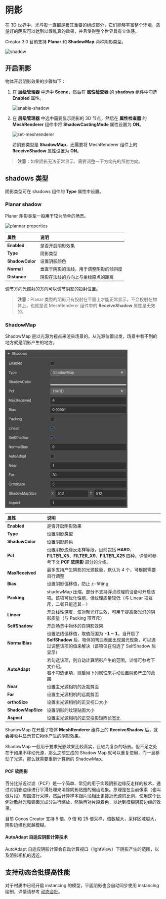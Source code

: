 # 阴影

在 3D 世界中，光与影一直都是极其重要的组成部分，它们能够丰富整个环境，质量好的阴影可以达到以假乱真的效果，并且使得整个世界具有立体感。

Creator 3.0 目前支持 **Planar** 和 **ShadowMap** 两种阴影类型。

![shadow](shadow/shadowExample.png)

## 开启阴影

物体开启阴影效果的步骤如下：

1. 在 **层级管理器** 中选中 **Scene**，然后在 **属性检查器** 的 **shadows** 组件中勾选 **Enabled** 属性。

    ![enable-shadow](shadow/enable-shadow.png)

2. 在 **层级管理器** 中选中需要显示阴影的 3D 节点，然后在 **属性检查器** 的 **MeshRenderer** 组件中将 **ShadowCastingMode** 属性设置为 **ON**。

    ![set-meshrenderer](shadow/set-meshrenderer.png)

    若阴影类型是 **ShadowMap**，还需要将 MeshRenderer 组件上的 **ReceiveShadow** 属性设置为 **ON**。

> **注意**：如果阴影无法正常显示，需要调整一下方向光的照射方向。

## shadows 类型

阴影类型可在 shadows 组件的 **Type** 属性中设置。

### Planar shadow

Planar 阴影类型一般用于较为简单的场景。

![plannar properties](shadow/plannar-properties.png)

| 属性  | 说明  |
| :--- | :--- |
| **Enabled**     | 是否开启阴影效果      |
| **Type**        | 阴影类型             |
| **ShadowColor** | 设置阴影颜色         |
| **Normal**      | 垂直于阴影的法线，用于调整阴影的倾斜度  |
| **Distance**    | 阴影在法线的方向上与坐标原点的距离     |

调节方向光照射的方向可以调节阴影的投射位置。

> **注意**：Planar 类型的阴影只有投射在平面上才能正常显示，不会投射在物体上，也就是说 MeshRenderer 组件中的 **ReceiveShadow** 属性是无效的。

### ShadowMap

ShadowMap 是以光源为视点来渲染场景的。从光源位置出发，场景中看不到的地方就是阴影产生的地方。

![shadow Map 面板细节](shadow/shadowmap-properties.png)

| 属性  | 说明  |
| :--- | :--- |
| **Enabled**         | 是否开启阴影效果     |
| **Type**            | 设置阴影类型    |
| **ShadowColor**     | 设置阴影颜色     |
| **Pcf**             | 设置阴影边缘反走样等级，目前包括 **HARD**、 **FILTER_X5**、**FILTER_X9**、**FILTER_X25** 四种，详情可参考下文 **PCF 软阴影** 部分的介绍。   |
| **MaxReceived**     | 最多支持产生阴影的光源数量，默认为 4 个，可根据需要自行调整     |
| **Bias**            | 设置阴影偏移值，防止 z-fitting    |
| **Packing**       | shadowMap 压缩，部分不支持浮点纹理的设备可开启该项。该项可优化性能，但纹理质量较低（与 Linear 项互斥，二者只能选其一）     |
| **Linear**       | 开启线性深度，仅对聚光灯生效，可用于提高聚光灯的阴影质量（与 Packing 项互斥）     |
| **SelfShadow**       | 开启场景中物体的自阴影效果     |
| **NormalBias**          | 设置法线偏移值，取值范围为 **-1 ~ 1**。当开启了 **SelfShadow** 后，物体的弯曲表面出现漏光现象，可以通过调整该项的值来解决（该项仅在勾选了 SelfShadow 后显示）     |
| **AutoAdapt**       | 若勾选该项，则自动计算阴影产生的范围，详情可参考下文介绍。<br>若不勾选该项，则启用下列属性来手动设置阴影产生的范围  |
| **Near**       | 设置主光源相机的近裁剪面     |
| **Far**       | 设置主光源相机的远裁剪面     |
| **orthoSize**       | 设置主光源相机的正交视口大小     |
| **ShadowMapSize**       | 设置阴影的纹理贴图大小     |
| **Aspect**       | 设置主光源相机的正交投影矩阵长宽比     |

ShadowMap 在开启了物体 **MeshRenderer** 组件上的 **ReceiveShadow** 后，就会接收并显示其它物体产生的阴影效果。

ShadowMap 一般用于要求光影效果比较真实，且较为复杂的场景。但不足之处在于如果不移动光源，那么之前生成的 Shadow Map 就可以重复使用，而一旦移动了光源，那么就需要重新计算新的 ShadowMap。

#### PCF 软阴影

百分比渐近过滤（PCF）是一个简单、常见的用于实现阴影边缘反走样的技术，通过对阴影边缘进行平滑处理来消除阴影贴图的锯齿现象。原理是在当前像素（也叫做片段）周围进行采样，然后计算样本跟片段相比更接近光源的比例，使用这个比例对散射光和镜面光成分进行缩放，然后再对片段着色，以达到模糊阴影边缘的效果。

目前 Cocos Creator 支持 5 倍、9 倍 和 25 倍采样，倍数越大，采样区域越大，阴影边缘也就越模糊。

#### AutoAdapt 自适应阴影计算技术

AutoAdapt 自适应阴影计算会自动计算视口（lightView）下阴影产生的范围，以及阴影相机的远近。

## 支持动态合批提高性能

对于材质中已经开启 instancing 的模型，平面阴影也会自动同步使用 instancing 绘制，详情请参考 [动态合批](../../engine/renderable/model-component.md#%E5%85%B3%E4%BA%8E%E5%8A%A8%E6%80%81%E5%90%88%E6%89%B9)。
